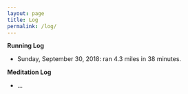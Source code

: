```yaml
---
layout: page
title: Log
permalink: /log/
---
```


<b>Running Log</b>

<ul>
  <li>Sunday, September 30, 2018: ran 4.3 miles in 38 minutes.</li>
</ul>

<b>Meditation Log</b>

<ul>
  <li>...</li>
</ul>